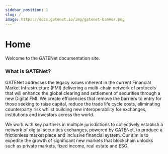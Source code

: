 ```yaml
---
sidebar_position: 1
slug: /
image: https://docs.gatenet.io/img/gatenet-banner.png
---
```


# Home
Welcome to the GATENet documentation site.

### What is GATENet?

GATENet addresses the legacy issues inherent in the current Financial Market Infrastructure (FMI) delivering a multi-chain network of protocols that will enhance the global clearing and settlement of securities through a new Digital FMI. We create efficiencies that remove the barriers to entry for those seeking to raise capital, reduce the trade life cycle costs, eliminating counterparty risk whilst building new interoperability for exchanges, institutions and investors across the world.

We work with key partners in multiple jurisdictions to collectively establish a network of digital securities exchanges, powered by GATENet, to produce a frictionless market place and inclusive financial system. Our aim is to expedite the growth of significant new markets that blockchain unlocks such as private markets, fixed income, real estate and ESG.